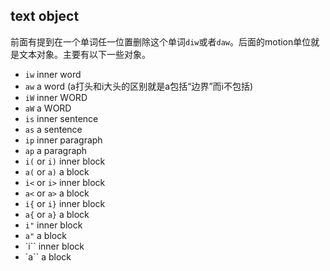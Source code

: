 ## text object ##
前面有提到在一个单词任一位置删除这个单词`diw`或者`daw`。后面的motion单位就是文本对象。主要有以下一些对象。

* `iw` inner word
* `aw` a word (a打头和i大头的区别就是a包括“边界”而i不包括)
* `iW` inner WORD
* `aW` a WORD
* `is` inner sentence
* `as` a sentence
* `ip` inner paragraph
* `ap` a paragraph
* `i(` or `i)` inner block
* `a(` or `a)` a block
* `i<` or `i>` inner block
* `a<` or `a>` a block
* `i{` or `i}` inner block
* `a{` or `a}` a block
* `i"` inner block
* `a"` a block
* `i\`` inner block
* `a\`` a block
